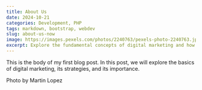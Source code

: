 ```yaml
---
title: About Us
date: 2024-10-21
categories: Development, PHP
tags: markdown, bootstrap, webdev
slug: about-us-now
image: https://images.pexels.com/photos/2240763/pexels-photo-2240763.jpeg?auto=compress&cs=tinysrgb&w=1260&h=750&dpr=1
excerpt: Explore the fundamental concepts of digital marketing and how it can impact your business growth.
---
```


This is the body of my first blog post. In this post, we will explore the basics of digital marketing, its strategies, and its importance.

Photo by Martin Lopez